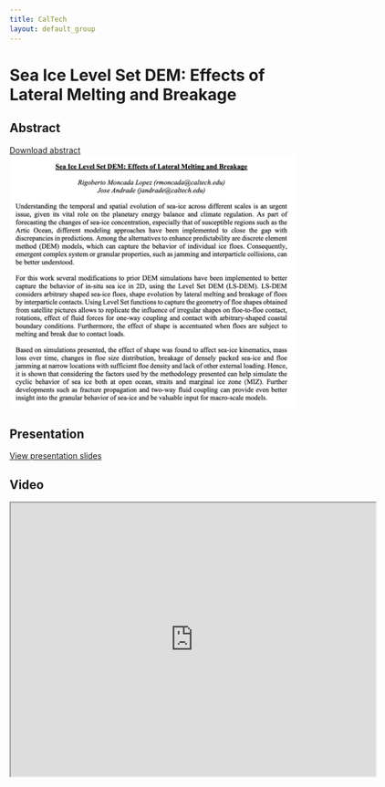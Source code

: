 ```yaml
---
title: CalTech
layout: default_group
---
```

# Sea Ice Level Set DEM: Effects of Lateral Melting and Breakage
## Abstract
<a href="https://github.com/SPIce-Team/spice-team.github.io/raw/master/workshop_groups/Abstract_RMoncada_JAndrade.pdf">Download abstract</a>
![Workshop schedule](./CalTechAbstract.png)

## Presentation
<p><a href="https://drive.google.com/file/d/1ViX4eAS4w6me035irNGIlAc6VlWJLVMQ/view?usp=sharing">View presentation slides</a></p>

## Video
<iframe src="https://drive.google.com/file/d/1OOeRNPIXWeBBqMGsKVhkbCadbLn6fEfc/preview" width="640" height="480"></iframe>
